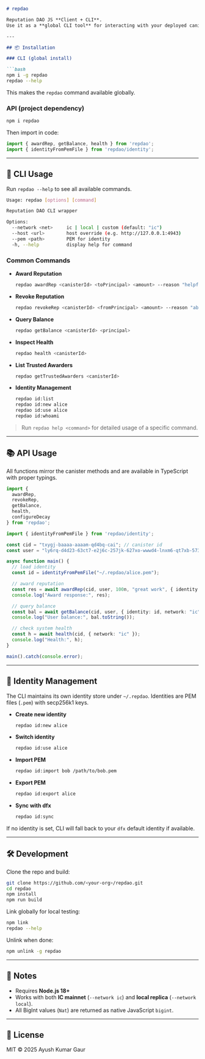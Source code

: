 ````markdown
# repdao

Reputation DAO JS **Client + CLI**.  
Use it as a **global CLI tool** for interacting with your deployed canisters, or import it as a **TypeScript/JavaScript SDK** in your projects. No `dfx` runtime required.

---

## 📦 Installation

### CLI (global install)

```bash
npm i -g repdao
repdao --help
````

This makes the `repdao` command available globally.

### API (project dependency)

```bash
npm i repdao
```

Then import in code:

```ts
import { awardRep, getBalance, health } from 'repdao';
import { identityFromPemFile } from 'repdao/identity';
```

---

## 🚀 CLI Usage

Run `repdao --help` to see all available commands.

```bash
Usage: repdao [options] [command]

Reputation DAO CLI wrapper

Options:
  --network <net>     ic | local | custom (default: "ic")
  --host <url>        host override (e.g. http://127.0.0.1:4943)
  --pem <path>        PEM for identity
  -h, --help          display help for command
```

### Common Commands

* **Award Reputation**

  ```bash
  repdao awardRep <canisterId> <toPrincipal> <amount> --reason "helpful"
  ```

* **Revoke Reputation**

  ```bash
  repdao revokeRep <canisterId> <fromPrincipal> <amount> --reason "abuse"
  ```

* **Query Balance**

  ```bash
  repdao getBalance <canisterId> <principal>
  ```

* **Inspect Health**

  ```bash
  repdao health <canisterId>
  ```

* **List Trusted Awarders**

  ```bash
  repdao getTrustedAwarders <canisterId>
  ```

* **Identity Management**

  ```bash
  repdao id:list
  repdao id:new alice
  repdao id:use alice
  repdao id:whoami
  ```

> Run `repdao help <command>` for detailed usage of a specific command.

---

## 📚 API Usage

All functions mirror the canister methods and are available in TypeScript with proper typings.

```ts
import {
  awardRep,
  revokeRep,
  getBalance,
  health,
  configureDecay
} from 'repdao';

import { identityFromPemFile } from 'repdao/identity';

const cid = "txygj-baaaa-aaaam-qd4bq-cai"; // canister id
const user = "ly6rq-d4d23-63ct7-e2j6c-257jk-627xo-wwwd4-lnxm6-qt7xb-573bv-bqe"; // principal

async function main() {
  // load identity
  const id = identityFromPemFile("~/.repdao/alice.pem");

  // award reputation
  const res = await awardRep(cid, user, 100n, "great work", { identity: id, network: "ic" });
  console.log("Award response:", res);

  // query balance
  const bal = await getBalance(cid, user, { identity: id, network: "ic" });
  console.log("User balance:", bal.toString());

  // check system health
  const h = await health(cid, { network: "ic" });
  console.log("Health:", h);
}

main().catch(console.error);
```

---

## 🔑 Identity Management

The CLI maintains its own identity store under `~/.repdao`.
Identities are PEM files (`.pem`) with secp256k1 keys.

* **Create new identity**

  ```bash
  repdao id:new alice
  ```

* **Switch identity**

  ```bash
  repdao id:use alice
  ```

* **Import PEM**

  ```bash
  repdao id:import bob /path/to/bob.pem
  ```

* **Export PEM**

  ```bash
  repdao id:export alice
  ```

* **Sync with dfx**

  ```bash
  repdao id:sync
  ```

If no identity is set, CLI will fall back to your `dfx` default identity if available.

---

## 🛠 Development

Clone the repo and build:

```bash
git clone https://github.com/<your-org>/repdao.git
cd repdao
npm install
npm run build
```

Link globally for local testing:

```bash
npm link
repdao --help
```

Unlink when done:

```bash
npm unlink -g repdao
```

---

## 📖 Notes

* Requires **Node.js 18+**
* Works with both **IC mainnet** (`--network ic`) and **local replica** (`--network local`).
* All BigInt values (`Nat`) are returned as native JavaScript `bigint`.

---

## 📜 License

MIT © 2025 Ayush Kumar Gaur

```
```
